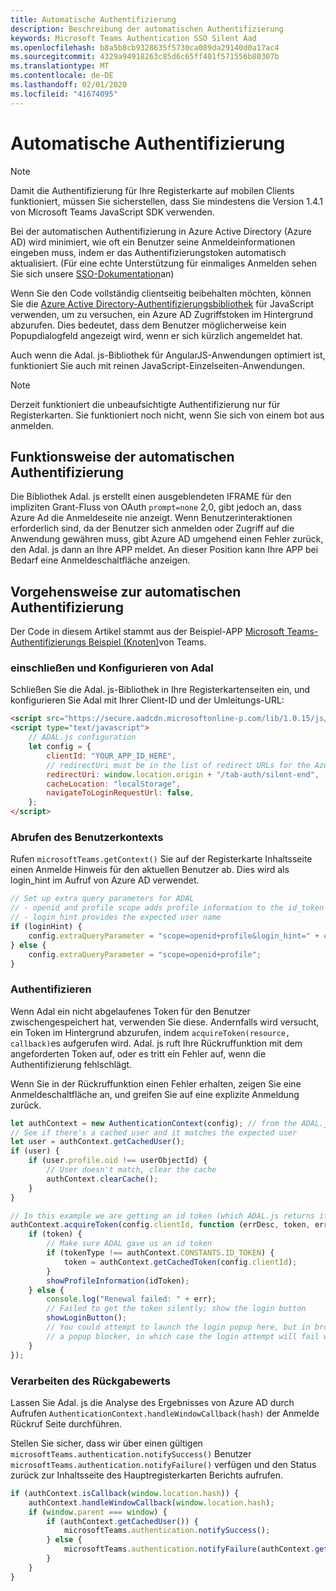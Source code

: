 ```yaml
---
title: Automatische Authentifizierung
description: Beschreibung der automatischen Authentifizierung
keywords: Microsoft Teams Authentication SSO Silent Aad
ms.openlocfilehash: b8a5b8cb9328635f5730ca089da29140d0a17ac4
ms.sourcegitcommit: 4329a94918263c85d6c65ff401f571556b80307b
ms.translationtype: MT
ms.contentlocale: de-DE
ms.lasthandoff: 02/01/2020
ms.locfileid: "41674095"
---
```

# <a name="silent-authentication"></a>Automatische Authentifizierung

> [!NOTE]
> Damit die Authentifizierung für Ihre Registerkarte auf mobilen Clients funktioniert, müssen Sie sicherstellen, dass Sie mindestens die Version 1.4.1 von Microsoft Teams JavaScript SDK verwenden.

Bei der automatischen Authentifizierung in Azure Active Directory (Azure AD) wird minimiert, wie oft ein Benutzer seine Anmeldeinformationen eingeben muss, indem er das Authentifizierungstoken automatisch aktualisiert. (Für eine echte Unterstützung für einmaliges Anmelden sehen Sie sich unsere [SSO-Dokumentation](~/tabs/how-to/authentication/auth-aad-sso.md)an)

Wenn Sie den Code vollständig clientseitig beibehalten möchten, können Sie die [Azure Active Directory-Authentifizierungsbibliothek](/azure/active-directory/develop/active-directory-authentication-libraries) für JavaScript verwenden, um zu versuchen, ein Azure AD Zugriffstoken im Hintergrund abzurufen. Dies bedeutet, dass dem Benutzer möglicherweise kein Popupdialogfeld angezeigt wird, wenn er sich kürzlich angemeldet hat.

Auch wenn die Adal. js-Bibliothek für AngularJS-Anwendungen optimiert ist, funktioniert Sie auch mit reinen JavaScript-Einzelseiten-Anwendungen.

> [!NOTE]
> Derzeit funktioniert die unbeaufsichtigte Authentifizierung nur für Registerkarten. Sie funktioniert noch nicht, wenn Sie sich von einem bot aus anmelden.

## <a name="how-silent-authentication-works"></a>Funktionsweise der automatischen Authentifizierung

Die Bibliothek Adal. js erstellt einen ausgeblendeten IFRAME für den impliziten Grant-Fluss von OAuth `prompt=none` 2,0, gibt jedoch an, dass Azure Ad die Anmeldeseite nie anzeigt. Wenn Benutzerinteraktionen erforderlich sind, da der Benutzer sich anmelden oder Zugriff auf die Anwendung gewähren muss, gibt Azure AD umgehend einen Fehler zurück, den Adal. js dann an Ihre APP meldet. An dieser Position kann Ihre APP bei Bedarf eine Anmeldeschaltfläche anzeigen.

## <a name="how-to-do-silent-authentication"></a>Vorgehensweise zur automatischen Authentifizierung

Der Code in diesem Artikel stammt aus der Beispiel-APP [Microsoft Teams-Authentifizierungs Beispiel (Knoten)](https://github.com/OfficeDev/microsoft-teams-sample-complete-node)von Teams.

### <a name="include-and-configure-adal"></a>einschließen und Konfigurieren von Adal

Schließen Sie die Adal. js-Bibliothek in Ihre Registerkartenseiten ein, und konfigurieren Sie Adal mit Ihrer Client-ID und der Umleitungs-URL:

```html
<script src="https://secure.aadcdn.microsoftonline-p.com/lib/1.0.15/js/adal.min.js" integrity="sha384-lIk8T3uMxKqXQVVfFbiw0K/Nq+kt1P3NtGt/pNexiDby2rKU6xnDY8p16gIwKqgI" crossorigin="anonymous"></script>
<script type="text/javascript">
    // ADAL.js configuration
    let config = {
        clientId: "YOUR_APP_ID_HERE",
        // redirectUri must be in the list of redirect URLs for the Azure AD app
        redirectUri: window.location.origin + "/tab-auth/silent-end",
        cacheLocation: "localStorage",
        navigateToLoginRequestUrl: false,
    };
</script>
```

### <a name="get-the-user-context"></a>Abrufen des Benutzerkontexts

Rufen `microsoftTeams.getContext()` Sie auf der Registerkarte Inhaltsseite einen Anmelde Hinweis für den aktuellen Benutzer ab. Dies wird als login_hint im Aufruf von Azure AD verwendet.

```javascript
// Set up extra query parameters for ADAL
// - openid and profile scope adds profile information to the id_token
// - login_hint provides the expected user name
if (loginHint) {
    config.extraQueryParameter = "scope=openid+profile&login_hint=" + encodeURIComponent(loginHint);
} else {
    config.extraQueryParameter = "scope=openid+profile";
}
```

### <a name="authenticate"></a>Authentifizieren

Wenn Adal ein nicht abgelaufenes Token für den Benutzer zwischengespeichert hat, verwenden Sie diese. Andernfalls wird versucht, ein Token im Hintergrund abzurufen, indem `acquireToken(resource, callback)`es aufgerufen wird. Adal. js ruft Ihre Rückruffunktion mit dem angeforderten Token auf, oder es tritt ein Fehler auf, wenn die Authentifizierung fehlschlägt.

Wenn Sie in der Rückruffunktion einen Fehler erhalten, zeigen Sie eine Anmeldeschaltfläche an, und greifen Sie auf eine explizite Anmeldung zurück.

```javascript
let authContext = new AuthenticationContext(config); // from the ADAL.js library
// See if there's a cached user and it matches the expected user
let user = authContext.getCachedUser();
if (user) {
    if (user.profile.oid !== userObjectId) {
        // User doesn't match, clear the cache
        authContext.clearCache();
    }
}

// In this example we are getting an id token (which ADAL.js returns if we ask for resource = clientId)
authContext.acquireToken(config.clientId, function (errDesc, token, err, tokenType) {
    if (token) {
        // Make sure ADAL gave us an id token
        if (tokenType !== authContext.CONSTANTS.ID_TOKEN) {
            token = authContext.getCachedToken(config.clientId);
        }
        showProfileInformation(idToken);
    } else {
        console.log("Renewal failed: " + err);
        // Failed to get the token silently; show the login button
        showLoginButton();
        // You could attempt to launch the login popup here, but in browsers this could be blocked by
        // a popup blocker, in which case the login attempt will fail with the reason FailedToOpenWindow.
    }
});
```

### <a name="process-the-return-value"></a>Verarbeiten des Rückgabewerts

Lassen Sie Adal. js die Analyse des Ergebnisses von Azure AD durch Aufrufen `AuthenticationContext.handleWindowCallback(hash)` der Anmelde Rückruf Seite durchführen.

Stellen Sie sicher, dass wir über einen gültigen `microsoftTeams.authentication.notifySuccess()` Benutzer `microsoftTeams.authentication.notifyFailure()` verfügen und den Status zurück zur Inhaltsseite des Hauptregisterkarten Berichts aufrufen.

```javascript
if (authContext.isCallback(window.location.hash)) {
    authContext.handleWindowCallback(window.location.hash);
    if (window.parent === window) {
        if (authContext.getCachedUser()) {
            microsoftTeams.authentication.notifySuccess();
        } else {
            microsoftTeams.authentication.notifyFailure(authContext.getLoginError());
        }
    }
}
```
